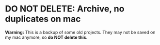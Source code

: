 # DO NOT DELETE: Archive, no duplicates on mac

**Warning:** This is a backup of some old projects. They may not be saved on my mac anymore, so **do NOT delete this**.

